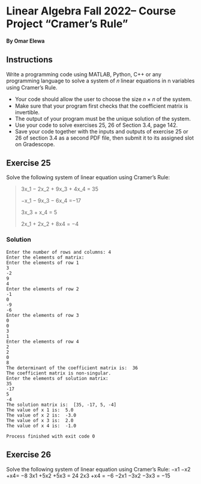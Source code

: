 # Linear Algebra Fall 2022– Course Project “Cramer’s Rule”
#### By Omar Elewa

## Instructions

Write a programming code using MATLAB, Python, C++ or any programming language to solve a system of 𝑛 linear equations in n variables using Cramer’s Rule.
 - Your code should allow the user to choose the size 𝑛 × 𝑛 of the system.
 - Make sure that your program first checks that the coefficient matrix is invertible.
 - The output of your program must be the unique solution of the system.
 - Use your code to solve exercises 25, 26 of Section 3.4, page 142.
 - Save your code together with the inputs and outputs of exercise 25 or 26 of section 3.4 as a second PDF file, then submit it to its assigned slot on Gradescope.

## Exercise 25

Solve the following system of linear equation using Cramer’s Rule:

>3x_1 − 2x_2 + 9x_3 + 4x_4 = 35
> 
>−x_1 − 9x_3 − 6x_4 =−17
> 
>3x_3 + x_4 = 5
> 
>2x_1 + 2x_2 + 8x4 = −4

### Solution

```
Enter the number of rows and columns: 4
Enter the elements of matrix: 
Enter the elements of row 1
3
-2
9
4
Enter the elements of row 2
-1
0
-9
-6
Enter the elements of row 3
0
0
3
1
Enter the elements of row 4
2
2
0
8
The determinant of the coefficient matrix is:  36
The coefficient matrix is non-singular.
Enter the elements of solution matrix: 
35
-17
5
-4
The solution matrix is:  [35, -17, 5, -4]
The value of x 1 is:  5.0
The value of x 2 is:  -3.0
The value of x 3 is:  2.0
The value of x 4 is:  -1.0

Process finished with exit code 0
```

## Exercise 26

Solve the following system of linear equation using Cramer’s Rule:
−x1 −x2 +x4= −8
3x1 +5x2 +5x3 = 24
2x3 +x4 = −6
−2x1 −3x2 −3x3 = −15
